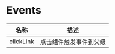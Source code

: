 # Events

| 名称               | 描述             |
| ------------------|------------------|
| clickLink        | 点击组件触发事件到父级 |
